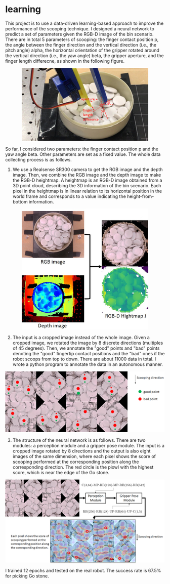 # learning
This project is to use a data-driven learning-based approach to improve the performance of the scooping technique. I designed a neural network to predict a set of parameters given the RGB-D image of the bin scenario. There are in total 5 parameters of scooping: the finger contact position p, the angle between the finger direction and the vertical direction (i.e., the pitch angle) alpha, the horizontal orientation of the gripper rotated around the vertical direction (i.e., the yaw angle) beta, the gripper aperture, and the finger length differecne, as shown in the following figure.
<p align = "center">
<img src="IMG/scooping_parameters.png" width="400"> 
</p>

So far, I considered two parameters: the finger contact position p and the yaw angle beta. Other parameters are set as a fixed value. The whole data collecting process is as follows.

1. We use a Realsense SR300 camera to get the RGB image and the depth image. Then, we combine the RGB image and the depth image to make the RGB-D heightmap. A heightmap is an RGB-D image obtained from a 3D point cloud, describing the 3D information of the bin scenario. Each pixel in the heightmap is in linear relation to its horizontal position in the world frame and corresponds to a value indicating the height-from-bottom information. 
<p align = "center">
<img src="IMG/get_heightmap.png" width="400"> 
</p>

2. The input is a cropped image instead of the whole image. Given a cropped image, we rotated the image by 8 discrete directions (multiples of 45 degrees). Then, we annotate the "good" points and "bad" points denoting the "good" fingertip contact positions and the "bad" ones if the robot scoops from top to down. There are about 11000 data in total. I wrote a python program to annotate the data in an autonomous manner.
<p align = "center">
<img src="IMG/label.png" width="700"> 
</p>

3. The structure of the neural network is as follows. There are two modules: a perception module and a gripper pose module. The input is a cropped image rotated by 8 directions and the output is also eight images of the same dimension, where each pixel shows the score of scooping performed at the corresponding position along the corresponding direction. The red circle is the pixwl with the highest score, which is near the edge of the Go stone.
<p align = "center">
<img src="IMG/network_structure.png" width="1000"> 
</p>

I trained 12 epochs and tested on the real robot. The success rate is 67.5% for picking Go stone.

